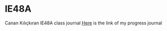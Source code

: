 # IE48A
Canan Kılıçkıran IE48A class journal 
[Here](https://pjournal.github.io/boun01-canankilickiran/) is the link of my progress journal
